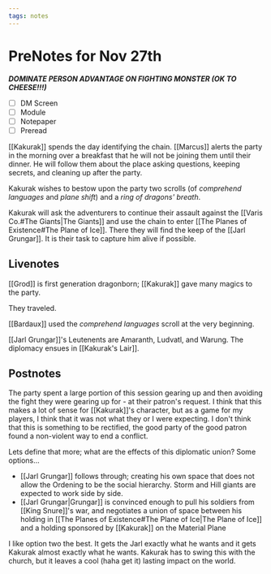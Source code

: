 ```yaml
---
tags: notes
---
```

# PreNotes for Nov 27th

***DOMINATE PERSON ADVANTAGE ON FIGHTING MONSTER (OK TO CHEESE!!!)***

- [ ] DM Screen
- [ ] Module
- [ ] Notepaper
- [ ] Preread

[[Kakurak]] spends the day identifying the chain. [[Marcus]] alerts the party in the morning over a breakfast that he will not be joining them until their dinner. He will follow them about the place asking questions, keeping secrets, and cleaning up after the party.

Kakurak wishes to bestow upon the party two scrolls (of *comprehend languages* and *plane shift*) and a *ring of dragons' breath*.

Kakurak will ask the adventurers to continue their assault against the [[Varis Co.#The Giants|The Giants]] and use the chain to enter [[The Planes of Existence#The Plane of Ice]]. There they will find the keep of the [[Jarl Grungar]]. It is their task to capture him alive if possible.

## Livenotes

[[Grod]] is first generation dragonborn; [[Kakurak]] gave many magics to the party.

They traveled.

[[Bardaux]] used the *comprehend languages* scroll at the very beginning.

[[Jarl Grungar]]'s Leutenents are Amaranth, Ludvatl, and Warung. The diplomacy ensues in [[Kakurak's Lair]]. 

## Postnotes
The party spent a large portion of this session gearing up and then avoiding the fight they were gearing up for - at their patron's request.
I think that this makes a lot of sense for [[Kakurak]]'s character, but as a game for my players, I think that it was not what they or I were expecting. I don't think that this is something to be rectified, the good party of the good patron found a non-violent way to end a conflict.

Lets define that more; what are the effects of this diplomatic union?
Some options...
- [[Jarl Grungar]] follows through; creating his own space that does not allow the Ordening to be the social hierarchy. Storm and Hill giants are expected to work side by side.
- [[Jarl Grungar|Grungar]] is convinced enough to pull his soldiers from [[King Snure]]'s war, and negotiates a union of space between his holding in [[The Planes of Existence#The Plane of Ice|The Plane of Ice]] and a holding sponsored by [[Kakurak]] on the Material Plane

I like option two the best. It gets the Jarl exactly what he wants and it gets Kakurak almost exactly what he wants. Kakurak has to swing this with the church, but it leaves a cool (haha get it) lasting impact on the world.